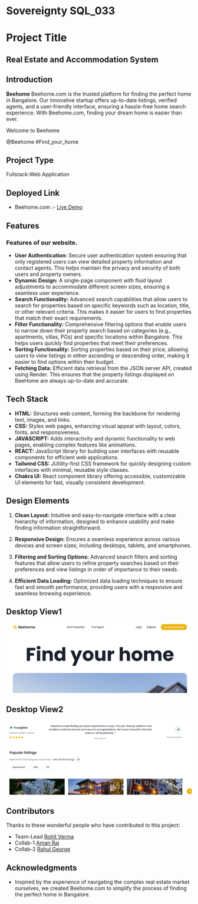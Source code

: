 # Sovereignty SQL_033

# Project Title

## Real Estate and Accommodation System

## Introduction
**Beehome** Beehome.com is the trusted platform for finding the perfect home in Bangalore. Our innovative startup offers up-to-date listings, verified agents, and a user-friendly interface, ensuring a hassle-free home search experience. With Beehome.com, finding your dream home is easier than ever.

Welcome to Beehome

@Beehome #Find_your_home

## Project Type
Fullstack-Web Application

## Deployed Link

- Beehome.com :- [Live Demo](https://beehome-realestate.netlify.app/)

## Features

### Features of our website.

- **User Authentication:** Secure user authentication system ensuring that only registered users can view detailed property information and contact agents. This helps maintain the privacy and security of both users and property owners.
- **Dynamic Design:** A single-page component with fluid layout adjustments to accommodate different screen sizes, ensuring a seamless user experience.
- **Search Functionality:** Advanced search capabilities that allow users to search for properties based on specific keywords such as location, title, or other relevant criteria. This makes it easier for users to find properties that match their exact requirements.
- **Filter Functionality:** Comprehensive filtering options that enable users to narrow down their property search based on categories (e.g., apartments, villas, PGs) and specific locations within Bangalore. This helps users quickly find properties that meet their preferences.
- **Sorting Functionality:** Sorting properties based on their price, allowing users to view listings in either ascending or descending order, making it easier to find options within their budget.
- **Fetching Data:** Efficient data retrieval from the JSON server API, created using Render. This ensures that the property listings displayed on BeeHome are always up-to-date and accurate.


## Tech Stack

- **HTML:** Structures web content, forming the backbone for rendering text, images, and links.
- **CSS:** Styles web pages, enhancing visual appeal with layout, colors, fonts, and responsiveness.
- **JAVASCRIPT:** Adds interactivity and dynamic functionality to web pages, enabling complex features like animations.
- **REACT:** JavaScript library for building user interfaces with reusable components for efficient web applications.
- **Tailwind CSS:** JUtility-first CSS framework for quickly designing custom interfaces with minimal, reusable style classes.
- **Chakra UI:** React component library offering accessible, customizable UI elements for fast, visually consistent development.

## Design Elements

1. **Clean Layout:** Intuitive and easy-to-navigate interface with a clear hierarchy of information, designed to enhance usability and make finding information straightforward.

2. **Responsive Design:** Ensures a seamless experience across various devices and screen sizes, including desktops, tablets, and smartphones.

3. **Filtering and Sorting Options:** Advanced search filters and sorting features that allow users to refine property searches based on their preferences and view listings in order of importance to their needs.

4. **Efficient Data Loading:** Optimized data loading techniques to ensure fast and smooth performance, providing users with a responsive and seamless browsing experience.

## Desktop View1
![image](https://github.com/RahulGeorge96/Sovereignty-SQL_033/blob/main/Real-Estate-App/src/assets/ScreenView1.png)
## Desktop View2
![image](https://github.com/RahulGeorge96/Sovereignty-SQL_033/blob/main/Real-Estate-App/src/assets/ScreenView2.png)

## Contributors

Thanks to these wonderful people who have contributed to this project:

- Team-Lead [Rohit Verma](https://github.com/rohit7979)
- Collab-1 [Aman Raj](https://github.com/amanraj98523)
- Collab-2 [Rahul George](https://github.com/RahulGeorge96)


## Acknowledgments

- Inspired by the experience of navigating the complex real estate market ourselves, we created Beehome.com to simplify the process of finding the perfect home in Bangalore.
